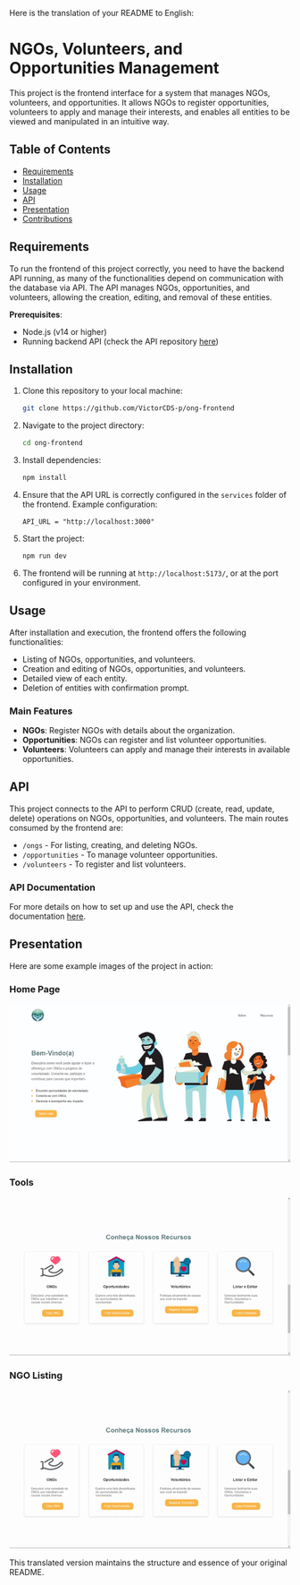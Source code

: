 Here is the translation of your README to English:

# NGOs, Volunteers, and Opportunities Management

This project is the frontend interface for a system that manages NGOs, volunteers, and opportunities. It allows NGOs to register opportunities, volunteers to apply and manage their interests, and enables all entities to be viewed and manipulated in an intuitive way.

## Table of Contents

- [Requirements](#requirements)
- [Installation](#installation)
- [Usage](#usage)
- [API](#api)
- [Presentation](#presentation)
- [Contributions](#contributions)

## Requirements

To run the frontend of this project correctly, you need to have the backend API running, as many of the functionalities depend on communication with the database via API. The API manages NGOs, opportunities, and volunteers, allowing the creation, editing, and removal of these entities.

**Prerequisites**:
- Node.js (v14 or higher)
- Running backend API (check the API repository [here](https://github.com/VictorCDS-p/ong-api))
  
## Installation

1. Clone this repository to your local machine:
   ```bash
   git clone https://github.com/VictorCDS-p/ong-frontend
   ```

2. Navigate to the project directory:
   ```bash
   cd ong-frontend
   ```

3. Install dependencies:
   ```bash
   npm install
   ```

4. Ensure that the API URL is correctly configured in the `services` folder of the frontend. Example configuration:
   ```
   API_URL = "http://localhost:3000"
   ```

5. Start the project:
   ```bash
   npm run dev
   ```

6. The frontend will be running at `http://localhost:5173/`, or at the port configured in your environment.

## Usage

After installation and execution, the frontend offers the following functionalities:

- Listing of NGOs, opportunities, and volunteers.
- Creation and editing of NGOs, opportunities, and volunteers.
- Detailed view of each entity.
- Deletion of entities with confirmation prompt.

### Main Features

- **NGOs**: Register NGOs with details about the organization.
- **Opportunities**: NGOs can register and list volunteer opportunities.
- **Volunteers**: Volunteers can apply and manage their interests in available opportunities.

## API

This project connects to the API to perform CRUD (create, read, update, delete) operations on NGOs, opportunities, and volunteers. The main routes consumed by the frontend are:

- `/ongs` - For listing, creating, and deleting NGOs.
- `/opportunities` - To manage volunteer opportunities.
- `/volunteers` - To register and list volunteers.

### API Documentation

For more details on how to set up and use the API, check the documentation [here](https://github.com/VictorCDS-p/ong-api).

## Presentation

Here are some example images of the project in action:

### Home Page
![Home Page](./src/assets/apresentacao3.gif)

### Tools
![NGO Listing](./src/assets/apresentacao2.gif)

### NGO Listing
![Opportunity Registration](./src/assets/apresentacao1.gif)

This translated version maintains the structure and essence of your original README.
